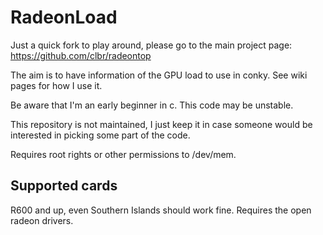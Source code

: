 RadeonLoad
=========

Just a quick fork to play around, please go to the main project page: https://github.com/clbr/radeontop

The aim is to have information of the GPU load to use in conky.
See wiki pages for how I use it.

Be aware that I'm an early beginner in c. This code may be unstable.

This repository is not maintained, I just keep it in case someone would be interested in picking some part of the code.

Requires root rights or other permissions to /dev/mem.

Supported cards
---------------

R600 and up, even Southern Islands should work fine. Requires the open radeon drivers.
